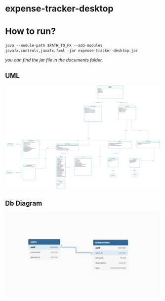 # expense-tracker-desktop

# How to run?

`java --module-path $PATH_TO_FX --add-modules javafx.controls,javafx.fxml -jar expense-tracker-desktop.jar`

*you can find the jar file in the documents folder.*

## UML

![UML](https://github.com/hcyildirim/expense-tracker-desktop/blob/master/documents/Expense%20Tracker%20UML.png)

## Db Diagram

![Db Diagram](https://github.com/hcyildirim/expense-tracker-desktop/blob/master/documents/Expense%20Tracker%20Db%20Diagram.png)

